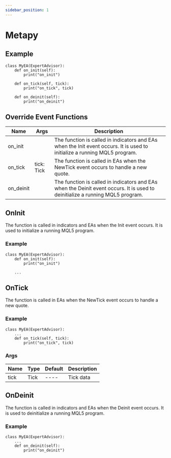 ```yaml
---
sidebar_position: 1
---
```


# Metapy


## Example
```
class MyEA(ExpertAdvisor):
    def on_init(self):
        print("on_init")  

    def on_tick(self, tick):
        print("on_tick", tick)

    def on_deinit(self):
        print("on_deinit")
```

## Override Event Functions
|  Name       |  Args     |  Description   |
| ----        | ----        | ----          |
| on_init      |             |  The function is called in indicators and EAs when the Init event occurs. It is used to initialize a running MQL5 program.  |
| on_tick      |   tick: Tick        |  The function is called in EAs when the NewTick event occurs to handle a new quote.  |
| on_deinit      |             |  The function is called in indicators and EAs when the Deinit event occurs. It is used to deinitialize a running MQL5 program.  |

## OnInit
The function is called in indicators and EAs when the Init event occurs. It is used to initialize a running MQL5 program.

### Example
```
class MyEA(ExpertAdvisor):
    def on_init(self):
        print("on_init")  

    ...
```


## OnTick
The function is called in EAs when the NewTick event occurs to handle a new quote.
### Example
```
class MyEA(ExpertAdvisor):
    ...
    def on_tick(self, tick):
        print("on_tick", tick)
```

### Args
|  Name       |  Type           |  Default  |  Description   |
| ----        | ----            | ----      | ----           |
| tick        | Tick             | ----      | Tick data   |

## OnDeinit
The function is called in indicators and EAs when the Deinit event occurs. It is used to deinitialize a running MQL5 program.

### Example
```
class MyEA(ExpertAdvisor):
    ...
    def on_deinit(self):
        print("on_deinit") 
```

